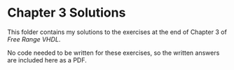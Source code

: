 # Chapter 3 Solutions
This folder contains my solutions to the exercises at the end of Chapter 3 of *Free Range VHDL*.

No code needed to be written for these exercises, so the written answers are included here as a PDF.
